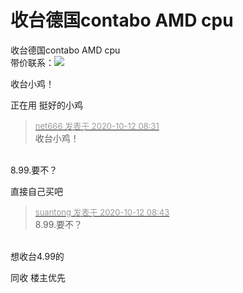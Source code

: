 # 收台德国contabo AMD cpu


收台德国contabo AMD cpu<br />
带价联系：<a href="http://wpa.qq.com/msgrd?V=1&Uin=1792624151&amp;Site=[Discuz!]&amp;Menu=yes" target="_blank"><img src="http://wpa.qq.com/pa?p=1:1792624151:1" border="0"></a>

收台小鸡！

正在用 挺好的小鸡

<div class="quote"><blockquote><font size="2"><a href="https://www.hostloc.com/forum.php?mod=redirect&amp;goto=findpost&amp;pid=9287667&amp;ptid=752736" target="_blank"><font color="#999999">net666 发表于 2020-10-12 08:31</font></a></font><br />
收台小鸡！</blockquote></div><br />
8.99.要不？

直接自己买吧

<div class="quote"><blockquote><font size="2"><a href="https://www.hostloc.com/forum.php?mod=redirect&amp;goto=findpost&amp;pid=9287708&amp;ptid=752736" target="_blank"><font color="#999999">suantong 发表于 2020-10-12 08:43</font></a></font><br />
8.99.要不？</blockquote></div><br />
想收台4.99的<img src="static/image/smiley/yct/002.gif" smilieid="30" border="0" alt="" />

同收 楼主优先<img id="aimg_TWiuR" onclick="zoom(this, this.src, 0, 0, 0)" class="zoom" src="https://cdn.jsdelivr.net/gh/hishis/forum-master/public/images/patch.gif" onmouseover="img_onmouseoverfunc(this)" onload="thumbImg(this)" border="0" alt="" />

